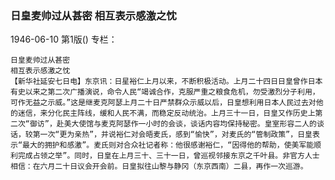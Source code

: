 ### 日皇麦帅过从甚密  相互表示感激之忱

1946-06-10
第1版()
专栏：

    日皇麦帅过从甚密
    相互表示感激之忱
    【新华社延安七日电】东京讯：日星裕仁上月以来，不断积极活动。上月二十四日日皇曾作日本有史以来之第二次广播演说，命令人民“竭诚合作，克服严重之粮食危机，勿受激烈分子利用，可作无益之示威。”这是继麦克阿瑟上月二十日严禁群众示威以后，日皇想利用日本人民过去对他的迷信，来分化民主阵线，缓和人民不满，而稳定反动统治。上月三十一日，日皇又作历史上第二次“御访”，赴美大使馆与麦克阿瑟作一小时的会谈，谈话内容均保持秘密。皇室形容二人的谈话，较第一次“更为亲热”，并说裕仁对会晤麦氏，感到“愉快”，对麦氏的“管制政策”，日皇表示“最大的拥护和感激”。麦氏则对合众社记者称：他很感谢裕仁，“因得他的帮助，使美军能顺利完成占领之举”。同时，日皇在上月三十、三十一日，曾巡视邻接东京之千叶县。非官方人士相信：在六月二十日议会开会前。日皇拟往山黎与静冈（东京西南）二县，再作一次巡游。
